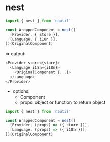 # nest

```js
import { nest } from 'nautil'

const WrappedComponent = nest([
  [Provider, { store }],
  [Language, { i18n }],
])(OriginalComponent)
```

=> output:

```js
<Provider store={store}>
  <Language i18n={i18n}>
    <OriginalComponent {...}>
  </Language>
</Provider>
```

- options:
  - Component
  - props: object or function to return object

```js
import { nest } from 'nautil'

const WrappedComponent = nest([
  [Provider, (props) => ({ store })],
  [Language, (props) => ({ i18n })],
])(OriginalComponent)
```
